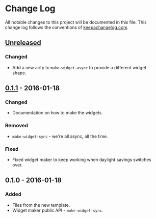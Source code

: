 # Change Log
All notable changes to this project will be documented in this file. This change log follows the conventions of [keepachangelog.com](http://keepachangelog.com/).

## [Unreleased][unreleased]
### Changed
- Add a new arity to `make-widget-async` to provide a different widget shape.

## [0.1.1] - 2016-01-18
### Changed
- Documentation on how to make the widgets.

### Removed
- `make-widget-sync` - we're all async, all the time.

### Fixed
- Fixed widget maker to keep working when daylight savings switches over.

## 0.1.0 - 2016-01-18
### Added
- Files from the new template.
- Widget maker public API - `make-widget-sync`.

[unreleased]: https://github.com/your-name/theorem-prover/compare/0.1.1...HEAD
[0.1.1]: https://github.com/your-name/theorem-prover/compare/0.1.0...0.1.1
